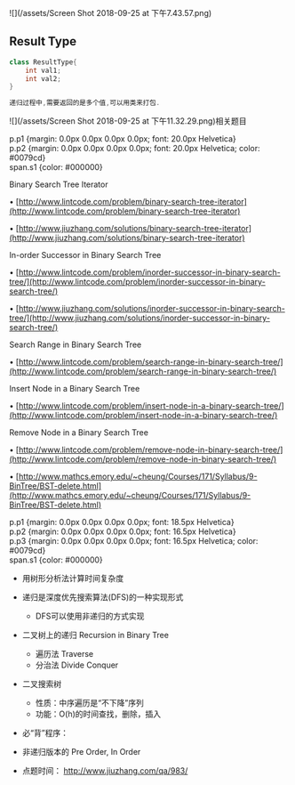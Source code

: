 ![](/assets/Screen Shot 2018-09-25 at 下午7.43.57.png)

## Result Type

```java
class ResultType{
    int val1;
    int val2;
}

递归过程中,需要返回的是多个值,可以用类来打包.
```

![](/assets/Screen Shot 2018-09-25 at 下午11.32.29.png)相关题目

p.p1 {margin: 0.0px 0.0px 0.0px 0.0px; font: 20.0px Helvetica}  
p.p2 {margin: 0.0px 0.0px 0.0px 0.0px; font: 20.0px Helvetica; color: \#0079cd}  
span.s1 {color: \#000000}

Binary Search Tree Iterator

• [http://www.lintcode.com/problem/binary-search-tree-iterator](http://www.lintcode.com/problem/binary-search-tree-iterator)

• [http://www.jiuzhang.com/solutions/binary-search-tree-iterator](http://www.jiuzhang.com/solutions/binary-search-tree-iterator)

In-order Successor in Binary Search Tree

• [http://www.lintcode.com/problem/inorder-successor-in-binary-search-tree/](http://www.lintcode.com/problem/inorder-successor-in-binary-search-tree/)

• [http://www.jiuzhang.com/solutions/inorder-successor-in-binary-search-tree/](http://www.jiuzhang.com/solutions/inorder-successor-in-binary-search-tree/)

Search Range in Binary Search Tree

• [http://www.lintcode.com/problem/search-range-in-binary-search-tree/](http://www.lintcode.com/problem/search-range-in-binary-search-tree/)

Insert Node in a Binary Search Tree

• [http://www.lintcode.com/problem/insert-node-in-a-binary-search-tree/](http://www.lintcode.com/problem/insert-node-in-a-binary-search-tree/)

Remove Node in a Binary Search Tree

• [http://www.lintcode.com/problem/remove-node-in-binary-search-tree/](http://www.lintcode.com/problem/remove-node-in-binary-search-tree/)

• [http://www.mathcs.emory.edu/~cheung/Courses/171/Syllabus/9-BinTree/BST-delete.html](http://www.mathcs.emory.edu/~cheung/Courses/171/Syllabus/9-BinTree/BST-delete.html)



  
p.p1 {margin: 0.0px 0.0px 0.0px 0.0px; font: 18.5px Helvetica}  
p.p2 {margin: 0.0px 0.0px 0.0px 0.0px; font: 16.5px Helvetica}  
p.p3 {margin: 0.0px 0.0px 0.0px 0.0px; font: 16.5px Helvetica; color: \#0079cd}  
span.s1 {color: \#000000}  


* 用树形分析法计算时间复杂度

* 递归是深度优先搜索算法\(DFS\)的一种实现形式
  * DFS可以使用非递归的方式实现

* 二叉树上的递归 Recursion in Binary Tree
  * 遍历法 Traverse
  * 分治法 Divide Conquer

* 二叉搜索树
  * 性质：中序遍历是“不下降”序列
  * 功能：O\(h\)的时间查找，删除，插入
* 必“背”程序：
 * 非递归版本的 Pre Order, In Order

* 点题时间：
http://www.jiuzhang.com/qa/983/

